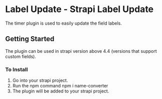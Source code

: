 # Label Update - Strapi Label Update

The timer plugin is used to easily update the field labels.

## Getting Started

The plugin can be used in strapi version above 4.4 (versions that support custom fields).

### To Install

1. Go into your strapi project.
2. Run the npm command
     npm i name-converter
3. The plugin will be added to your strapi project.

